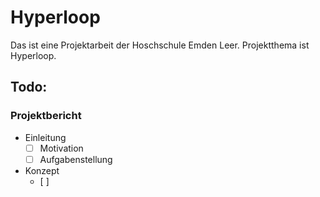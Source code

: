 # Hyperloop
Das ist eine Projektarbeit der Hoschschule Emden Leer. Projektthema ist Hyperloop.

## Todo:
### Projektbericht    
- Einleitung
    - [ ] Motivation
    - [ ] Aufgabenstellung
- Konzept
    - [ ]